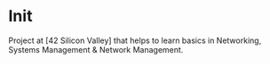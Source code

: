 # Init

Project at [42 Silicon Valley] that helps to learn basics in Networking, Systems Management &amp; Network Management.

[1]: https://www.42.us.org/

